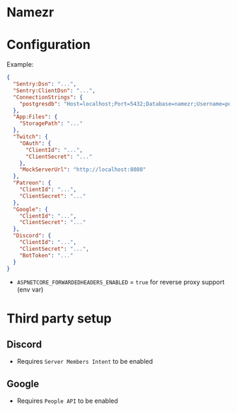 ﻿# Namezr

# Configuration

Example:

```json
{
  "Sentry:Dsn": "...",
  "Sentry:ClientDsn": "...",
  "ConnectionStrings": {
    "postgresdb": "Host=localhost;Port=5432;Database=namezr;Username=postgres;Password=postgres;Include Error Detail=true"
  },
  "App:Files": {
    "StoragePath": "..."
  },
  "Twitch": {
    "OAuth": {
      "ClientId": "...",
      "ClientSecret": "..."
    },
    "MockServerUrl": "http://localhost:8080"
  },
  "Patreon": {
    "ClientId": "...",
    "ClientSecret": "..."
  },
  "Google": {
    "ClientId": "...",
    "ClientSecret": "..."
  },
  "Discord": {
    "ClientId": "...",
    "ClientSecret": "...",
    "BotToken": "..."
  }
}
```

+ `ASPNETCORE_FORWARDEDHEADERS_ENABLED` = `true` for reverse proxy support (env var)

# Third party setup

## Discord

* Requires `Server Members Intent` to be enabled

## Google

* Requires `People API` to be enabled
